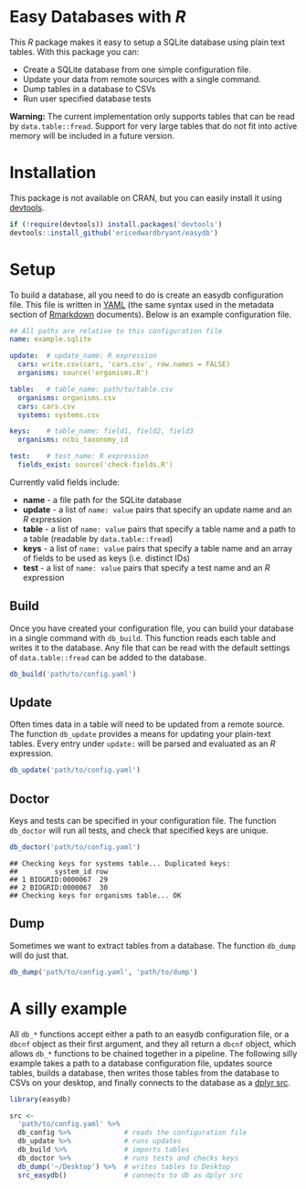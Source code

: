 # Easy Databases with *R*

This *R* package makes it easy to setup a SQLite database using plain text 
tables. With this package you can:

- Create a SQLite database from one simple configuration file.
- Update your data from remote sources with a single command.
- Dump tables in a database to CSVs
- Run user specified database tests

**Warning:** The current implementation only supports tables that can be read
by `data.table::fread`. Support for very large tables that do not fit into 
active memory will be included in a future version.

# Installation

This package is not available on CRAN, but you can easily install it using
[devtools](https://github.com/hadley/devtools).

```r
if (!require(devtools)) install.packages('devtools')
devtools::install_github('ericedwardbryant/easydb')
```

# Setup

To build a database, all you need to do is create an easydb configuration file.
This file is written in [YAML](http://www.yaml.org/spec/1.2/spec.html) (the 
same syntax used in the metadata section of [Rmarkdown](http://rmarkdown.rstudio.com) 
documents). Below is an example configuration file.

```yaml
## All paths are relative to this configuration file
name: example.sqlite

update:  # update_name: R expression
  cars: write.csv(cars, 'cars.csv', row.names = FALSE)
  organisms: source('organisms.R')

table:   # table_name: path/to/table.csv
  organisms: organisms.csv
  cars: cars.csv
  systems: systems.csv

keys:    # table_name: field1, field2, field3
  organisms: ncbi_taxonomy_id

test:    # test_name: R expression
  fields_exist: source('check-fields.R')
```

Currently valid fields include:

- **name** - a file path for the SQLite database
- **update** - a list of `name: value` pairs that specify an update name and an 
               *R* expression
- **table** - a list of `name: value` pairs that specify a table name and a 
              path to a table (readable by `data.table::fread`)
- **keys** - a list of `name: value` pairs that specify a table name and an 
             array of fields to be used as keys (i.e. distinct IDs)
- **test** - a list of `name: value` pairs that specify a test name and an *R* 
             expression

## Build

Once you have created your configuration file, you can build your database in
a single command with `db_build`. This function reads each table and writes it
to the database. Any file that can be read with the default settings of 
`data.table::fread` can be added to the database.

```r
db_build('path/to/config.yaml')
```

## Update

Often times data in a table will need to be updated from a remote source. 
The function `db_update` provides a means for updating your plain-text tables. 
Every entry under `update:` will be parsed and evaluated as an *R* expression. 

```r
db_update('path/to/config.yaml')
```

## Doctor

Keys and tests can be specified in your configuration file. The function 
`db_doctor` will run all tests, and check that specified keys are unique.

```r
db_doctor('path/to/config.yaml')
```

```
## Checking keys for systems table... Duplicated keys:
##         system_id row
## 1 BIOGRID:0000067  29
## 2 BIOGRID:0000067  30
## Checking keys for organisms table... OK
```

## Dump

Sometimes we want to extract tables from a database. The function `db_dump` 
will do just that.

```r
db_dump('path/to/config.yaml', 'path/to/dump')
```

# A silly example

All `db_*` functions accept either a path to an easydb configuration file, or
a `dbcnf` object as their first argument, and they all return a `dbcnf` object,
which allows `db_*` functions to be chained together in a pipeline. The 
following silly example takes a path to a database configuration file, updates 
source tables, builds a database, then writes those tables from the database to
CSVs on your desktop, and finally connects to the database as a 
[dplyr src](http://cran.r-project.org/web/packages/dplyr/vignettes/databases.html).

```r
library(easydb)

src <- 
  'path/to/config.yaml' %>%
  db_config %>%             # reads the configuration file
  db_update %>%             # runs updates
  db_build %>%              # imports tables
  db_doctor %>%             # runs tests and checks keys
  db_dump('~/Desktop') %>%  # writes tables to Desktop
  src_easydb()              # connects to db as dplyr src
```

